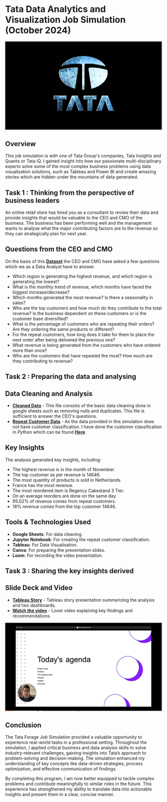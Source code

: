 # Tata Data Analytics and Visualization Job Simulation (October 2024)

![Content cannot be displayed for some reason](images/desktop-wallpaper-tata-logo.jpg)

## Overview

This job simulation is with one of Tata Group's companies, Tata Insights and Quants or Tata iQ. I gained insight into how our passionate multi-disciplinary experts solve some of the most complex business problems using data visualisation solutions, such as Tableau and Power BI and create amazing stories which are hidden under the mountains of data generated. 

## Task 1 : Thinking from the perspective of business leaders

An online retail store has hired you as a consultant to review their data and provide insights that would be valuable to the CEO and CMO of the business. The business has been performing well and the management wants to analyse what the major contributing factors are to the revenue so they can strategically plan for next year.

## Questions from the CEO and CMO

On the basis of this [**Dataset**](https://docs.google.com/spreadsheets/d/1OnFXDcydpqhSUbFt6XYV1ebClkvexNe2FcqJjwbs6FA/edit?usp=sharing) the CEO and CMO have asked a few questions which we as a Data Analyst have to answer.

- Which region is generating the highest revenue, and which region is generating the lowest?
- What is the monthly trend of revenue, which months have faced the biggest increase/decrease?
- Which months generated the most revenue? Is there a seasonality in sales?
- Who are the top customers and how much do they contribute to the total revenue? Is the business dependent on these customers or is the customer base diversified?
- What is the percentage of customers who are repeating their orders? Are they ordering the same products or different?
- For the repeat customers, how long does it take for them to place the next order after being delivered the previous one?
- What revenue is being generated from the customers who have ordered more than once?
- Who are the customers that have repeated the most? How much are they contributing to revenue?

## Task 2 : Preparing the data and analysing

## Data Cleaning and Analysis
- [**Cleaned Data**](https://docs.google.com/spreadsheets/d/1lmp3iSW8OC9Hkw89tKKwiSGD65tlvWLL67f3211cqPw/edit?usp=sharing) - This file consists of the basic data cleaning done in google sheets such as removing nulls and duplicates. This file is sufficient to answer the CEO's questions.
- [**Repeat Customer Data**](https://docs.google.com/spreadsheets/d/19XEK8iDI__eNNuraz3JhjCBHrrRHeAMzeWy5ZCpGVwY/edit?usp=sharing) - As the data provided in this simulation does not have customer classification. I have done the customer classification in Python which can be found [**Here**](https://github.com/Karanarora274/Tata-Data-Analysis-and-Visualisation/blob/main/Tata%20Forage.ipynb).

## Key Insights

The analysis generated key insights, including:
- The highest revenue is in the month of November.
- The top customer as per revenue is 14646.
- The most quantity of products is sold in Netherlands.
- France has the most revenue.
- The most reordered item is Regency Cakestand 3 Tier.
- On an average reorders are done on the same day.
- 95.02% of revenue comes from repeat customers.
- 18% revenue comes from the top customer 14646.

## Tools & Technologies Used

- **Google Sheets**: For data cleaning.
- **Jupyter Notebook**: For creating the repeat customer classification.
- **Tableau**: For Data Visualisation.
- **Canva**: For preparing the presentation slides.
- **Loom**: For recording the video presentation.

## Task 3 : Sharing the key insights derived

## Slide Deck and Video

- [**Tableau Story**](https://public.tableau.com/app/profile/karan.arora8884/viz/Tata_17293990700410/Story1) - Tableau story presentation summarizing the analysis and two dashboards.
- [**Watch the video**](https://www.loom.com/share/04e2c1023439449c9ba0a8584ef7e0cc?sid=2019e349-17e4-44ce-99df-859c186480f4) - Loom video explaining key findings and recommendations.

[![Content cannot be displayed for some reason](https://github.com/Karanarora274/Accenture-Data-Analysis-and-Visualisation/blob/main/images/Screenshot%202024-10-18%20at%2010.49.04%20(2).png)](https://www.loom.com/share/04e2c1023439449c9ba0a8584ef7e0cc?sid=2019e349-17e4-44ce-99df-859c186480f4)

## Conclusion

The Tata Forage Job Simulation provided a valuable opportunity to experience real-world tasks in a professional setting. Throughout the simulation, I applied critical business and data analysis skills to solve industry-relevant challenges, gaining insights into Tata’s approach to problem-solving and decision-making. The simulation enhanced my understanding of key concepts like data-driven strategies, process optimization, and effective communication of findings.

By completing this program, I am now better equipped to tackle complex problems and contribute meaningfully to similar roles in the future. This experience has strengthened my ability to translate data into actionable insights and present them in a clear, concise manner.

  

